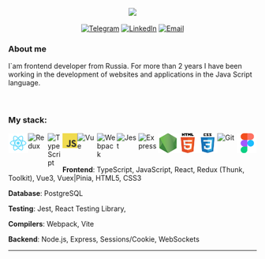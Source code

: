 <p align="center">
  
<img  src="https://media1.giphy.com/media/v1.Y2lkPTc5MGI3NjExN2RmM21iaXRjeWI4Y3VxbGlrN2VjZDJ1bTBzZWNoOGM2bDNxMHQxbyZlcD12MV9pbnRlcm5hbF9naWZfYnlfaWQmY3Q9Zw/iIqmM5tTjmpOB9mpbn/giphy.gif" />
</p>

<div align="center">
  
[![Telegram](https://img.shields.io/badge/-Telegram-2CA5E0?style=flat&logo=telegram&logoColor=white)](https://t.me/Sht_Dmtr)
[![LinkedIn](https://img.shields.io/badge/-LinkedIn-0281c0?style=flat&logo=linkedin&logoColor=white)](https://www.linkedin.com/in/dmitriy-shtanckevich/)
[![Email](https://img.shields.io/badge/-Mail-yellow?style=flat&logo=gmail&logoColor=white)](https://t.me/Sht_Dmtr)

</div>




### About me
I`am frontend developer from Russia. 
For more than 2 years I have been working in the development
of websites and applications in the Java Script language.
<br/>
<br/>
<br/>

### My stack:

<img align="left" alt="React" width="40px" src="https://raw.githubusercontent.com/github/explore/80688e429a7d4ef2fca1e82350fe8e3517d3494d/topics/react/react.png" />
<img align="left" alt="Redux"  width="40px" src="https://img.icons8.com/color/48/000000/redux.png"/>
<img align="left" alt="TypeScript" width="30px" src="https://upload.wikimedia.org/wikipedia/commons/thumb/4/4c/Typescript_logo_2020.svg/2048px-Typescript_logo_2020.svg.png" />
<img align="left" alt="JavaScript" width="30px" src="https://raw.githubusercontent.com/github/explore/80688e429a7d4ef2fca1e82350fe8e3517d3494d/topics/javascript/javascript.png" />
<img align="left" alt="Vue" width="40px" src="https://upload.wikimedia.org/wikipedia/commons/f/f1/Vue.png"/>
<img align="left" alt="Webpack" width="40px" src="https://raw.githubusercontent.com/webpack/media/master/logo/icon-square-small.png"/>
<img align="left" alt="Jest" width="40px" src="https://miro.medium.com/max/300/1*veOyRtKTPeoqC_VlWNUc5Q.png"/>





<img align="right"  alt="Figma" src="https://github.com/devicons/devicon/blob/master/icons/figma/figma-original.svg" alt="Figma" width="40px"/> 
<img align="right" alt="Git" width="40px" src="https://img.icons8.com/color/48/000000/git.png"/>
<img align="right" alt="CSS3" width="40px" src="https://raw.githubusercontent.com/github/explore/80688e429a7d4ef2fca1e82350fe8e3517d3494d/topics/css/css.png" />
<img align="right" alt="HTML5" width="40px" src="https://raw.githubusercontent.com/github/explore/80688e429a7d4ef2fca1e82350fe8e3517d3494d/topics/html/html.png" />
<img align="right" alt="Node.js" width="40px" src="https://raw.githubusercontent.com/github/explore/80688e429a7d4ef2fca1e82350fe8e3517d3494d/topics/nodejs/nodejs.png" />
<img align="right" alt="Express" width="40px" src="https://assets.website-files.com/61ca3f775a79ec5f87fcf937/6202fcdee5ee8636a145a41b_1234.png"/>
<br/>
<br/>
<br/>


<div align="left" >
  
**Frontend**: TypeScript, JavaScript, React, Redux (Thunk, Toolkit), Vue3, Vuex|Pinia, HTML5, CSS3

**Database**: PostgreSQL

**Testing**: Jest, React Testing Library,

**Compilers**: Webpack, Vite

**Backend**: Node.js, Express, Sessions/Cookie, WebSockets

</div>

---
